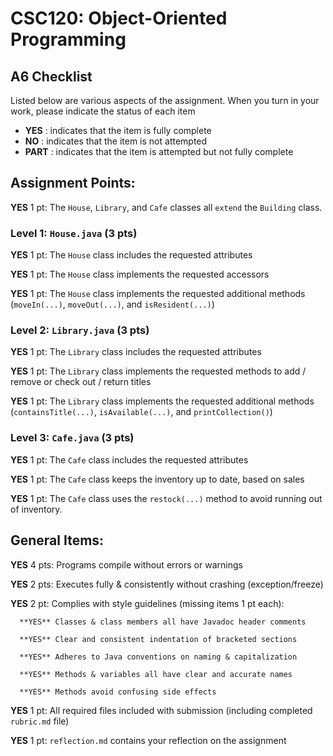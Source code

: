 # CSC120: Object-Oriented Programming
## A6 Checklist

Listed below are various aspects of the assignment.  When you turn in your work, please indicate the status of each item

- **YES** : indicates that the item is fully complete
- **NO** : indicates that the item is not attempted
- **PART** : indicates that the item is attempted but not fully complete


## Assignment Points:

**YES** 1 pt: The `House`, `Library`, and `Cafe` classes all `extend` the `Building` class.

### Level 1: `House.java` (3 pts)

**YES** 1 pt: The `House` class includes the requested attributes

**YES** 1 pt: The `House` class implements the requested accessors

**YES** 1 pt: The `House` class implements the requested additional methods (`moveIn(...)`, `moveOut(...)`, and `isResident(...)`)

### Level 2: `Library.java` (3 pts)

**YES** 1 pt: The `Library` class includes the requested attributes

**YES** 1 pt: The `Library` class implements the requested methods to add / remove or check out / return titles

**YES** 1 pt: The `Library` class implements the requested additional methods (`containsTitle(...)`, `isAvailable(...)`, and `printCollection()`)

### Level 3: `Cafe.java` (3 pts)

**YES** 1 pt: The `Cafe` class includes the requested attributes

**YES** 1 pt: The `Cafe` class keeps the inventory up to date, based on sales

**YES** 1 pt: The `Cafe` class uses the `restock(...)` method to avoid running out of inventory.



## General Items:

**YES** 4 pts: Programs compile without errors or warnings

**YES** 2 pts: Executes fully & consistently without crashing (exception/freeze)

**YES** 2 pt: Complies with style guidelines (missing items 1 pt each):

      **YES** Classes & class members all have Javadoc header comments

      **YES** Clear and consistent indentation of bracketed sections

      **YES** Adheres to Java conventions on naming & capitalization

      **YES** Methods & variables all have clear and accurate names

      **YES** Methods avoid confusing side effects

**YES** 1 pt: All required files included with submission (including completed `rubric.md` file)

**YES** 1 pt: `reflection.md` contains your reflection on the assignment
